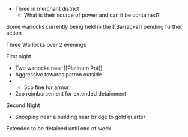 - Three in merchant district
	- What is their source of power and can it be contained?

Some warlocks currently being held in the [[Barracks]] pending further action

Three Warlocks over 2 evenings

First night
- Two warlocks near [[Platinum Pot]]
- Aggressive towards patron outside
- - 5cp fine for armor
- 2cp reimbursement for extended detainment

Second Night
- Snooping near a building near bridge to gold quarter


Extended to be detained until end of week



